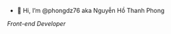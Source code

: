 - 👋 Hi, I’m @phongdz76 aka Nguyễn Hồ Thanh Phong
 <p><em>Front-end Developer</em></p>

<!---
phongdz76/phongdz76 is a ✨ special ✨ repository because its `README.md` (this file) appears on your GitHub profile.
You can click the Preview link to take a look at your changes.
--->
